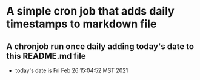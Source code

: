 A simple cron job that adds daily timestamps to markdown file
============================================================
## A chronjob run once daily adding today's date to this README.md file
* today's date is Fri Feb 26 15:04:52 MST 2021
